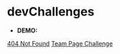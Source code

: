 # devChallenges

- <strong>DEMO:</strong>

<a href="https://404-not-found-dusky.vercel.app/">404 Not Found</a>
<a href="https://my-team-page-chi.vercel.app/">Team Page Challenge</a>
